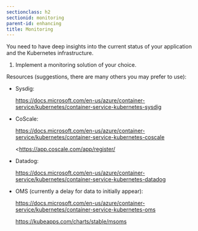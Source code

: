 ```yaml
---
sectionclass: h2
sectionid: monitoring
parent-id: enhancing
title: Monitoring
---
```


You need to have deep insights into the current status of your application and
the Kubernetes infrastructure.

1.  Implement a monitoring solution of your choice. 

Resources (suggestions, there are many others you may prefer to use):

-   Sysdig:

    <https://docs.microsoft.com/en-us/azure/container-service/kubernetes/container-service-kubernetes-sysdig>

-   CoScale:

    <https://docs.microsoft.com/en-us/azure/container-service/kubernetes/container-service-kubernetes-coscale>

    <https://app.coscale.com/app/register/

-   Datadog:

    <https://docs.microsoft.com/en-us/azure/container-service/kubernetes/container-service-kubernetes-datadog>

-   OMS (currently a delay for data to initially appear):

    <https://docs.microsoft.com/en-us/azure/container-service/kubernetes/container-service-kubernetes-oms>

    <https://kubeapps.com/charts/stable/msoms>
